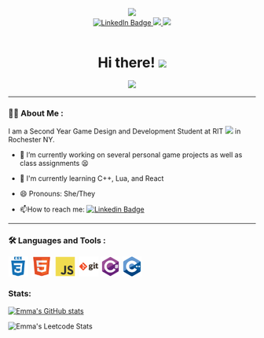 <!--
**EmmaD9/EmmaD9** is a ✨ _special_ ✨ repository because its `README.md` (this file) appears on your GitHub profile.

Here are some ideas to get you started:
-->
<div id="header" align="center">
  <img src="https://i.giphy.com/media/v1.Y2lkPTc5MGI3NjExbTBzcmhyc2ZtNzBiNHdidGZjdzM2bDd4NHhwemIxMmp0dXNiMWhnaiZlcD12MV9pbnRlcm5hbF9naWZfYnlfaWQmY3Q9Zw/LHZyixOnHwDDy/giphy.gif" width="200"/>

<div id="badges">
  <a href = "https://www.linkedin.com/in/emmaduprey/" target = "_blank">
  <img src="https://img.shields.io/badge/LinkedIn-blue?style=for-the-badge&logo=linkedin&logoColor=white" alt="LinkedIn Badge"/>
  </a>

  <a href = "https://ko-fi.com/emmaduprey" target = "_blank">
  <img src="https://img.shields.io/badge/ko--fi-donate-%23FF5E5B?style=flat-square&logo=ko-fi&logoColor=white"/>
  </a>

  <a href = "https://emma.iduprey.com/" target = "_blank">
  <img src="https://img.shields.io/badge/Portfolio-blue?style=for-the-badge&&logoColor=white"/>
  </a>

</div>

<div>
  <img src="https://komarev.com/ghpvc/?username=emmad9&style=flat-square&color=blue" alt=""/>

</div>
<h1>
  Hi there!
  <img src="https://media.giphy.com/media/hvRJCLFzcasrR4ia7z/giphy.gif" width="30px"/>
</h1>
</div>

<div id = "body">
  <div align="center">
  <img src="https://i.giphy.com/media/v1.Y2lkPTc5MGI3NjExbWExdmRqOTJuNTl3dmIzM2E3NTFoZmlzbHQycHBkeDltbHo4amFwaCZlcD12MV9pbnRlcm5hbF9naWZfYnlfaWQmY3Q9Zw/wwg1suUiTbCY8H8vIA/giphy-downsized-large.gif" width="400" height="auto"/>
  </div>

  ---

  ### :woman_technologist: About Me :
  I am a Second Year Game Design and Development Student at RIT <img src="https://i.giphy.com/media/v1.Y2lkPTc5MGI3NjExdXVwb2l6eGVvdTQ3a3gybjZkdjNhcWFsYzN5OHprc3ltcnB1dmdyeiZlcD12MV9pbnRlcm5hbF9naWZfYnlfaWQmY3Q9cw/JqJaJ1Pw06PKOtGPnl/giphy.gif" width="30"> in Rochester NY.

- :telescope: I’m currently working on several personal game projects as well as class assignments 😫

- :seedling: I'm currently learning C++, Lua, and React

- 😄 Pronouns: She/They

- :mailbox:How to reach me: [![Linkedin Badge](https://img.shields.io/badge/-Emma-blue?style=flat&logo=Linkedin&logoColor=white)](https://www.linkedin.com/in/emmaduprey/)


---

### :hammer_and_wrench: Languages and Tools :
<div>
  <img src="https://github.com/devicons/devicon/blob/master/icons/css3/css3-plain-wordmark.svg"  title="CSS3" alt="CSS" width="40" height="40"/>&nbsp;
  <img src="https://github.com/devicons/devicon/blob/master/icons/html5/html5-original.svg" title="HTML5" alt="HTML" width="40" height="40"/>&nbsp;
  <img src="https://github.com/devicons/devicon/blob/master/icons/javascript/javascript-original.svg" title="JavaScript" alt="JavaScript" width="40" height="40"/>&nbsp;
  <img src="https://github.com/devicons/devicon/blob/master/icons/git/git-original-wordmark.svg" title="Git" **alt="Git" width="40" height="40"/>
  <img src="https://github.com/devicons/devicon/blob/master/icons/csharp/csharp-original.svg" title="CSharp" **alt="C Sharp" width="40" height="40"/>
  <img src="https://github.com/devicons/devicon/blob/master/icons/cplusplus/cplusplus-original.svg" title="cplusplus" **alt="Cplusplus" width="40" height="40"/>
</div>

### Stats:
[![Emma's GitHub stats](https://github-readme-stats.vercel.app/api?username=emmad9&show_icons=true&theme=radical)](https://github.com/emmad9/github-readme-stats)

![Emma's Leetcode Stats](https://leetcode-badge-sage.vercel.app/badge/emmad9?theme=dark)


</div>
